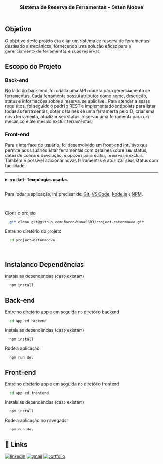<h3 align="center">
  Sistema de Reserva de Ferramentas - Osten Moove
  <br /><br />
</h3>

## Objetivo

O objetivo deste projeto era criar um sistema de reserva de ferramentas destinado a mecânicos, fornecendo uma solução eficaz para o gerenciamento de ferramentas e suas reservas.

## Escopo do Projeto

### Back-end

No lado do back-end, foi criada uma API robusta para gerenciamento de ferramentas. Cada ferramenta possui atributos como nome, descrição, status e informações sobre a reserva, se aplicável. Para atender a esses requisitos, foi seguido o padrão REST e implementado endpoints para listar todas as ferramentas, obter detalhes de uma ferramenta pelo ID, criar uma nova ferramenta, atualizar seu status, reservar uma ferramenta para um mecânico e até mesmo excluir ferramentas.

### Front-end

Para a interface do usuário, foi desenvolvido um front-end intuitivo que permite aos usuários listar ferramentas com detalhes sobre seu status, datas de coleta e devolução, e opções para editar, reservar e excluir. Também é possível adicionar novas ferramentas e atualizar seus status com facilidade.

<hr />

<details>
  <summary><strong>:rocket: Tecnologias usadas</strong></summary>
  <br />
  
-  JavaScript
-  React
-  Vite
-  Sequelize - ORM
-  MySQL
-  Git
-  VS Code
-  Node.js
  
  </details>

  <br />

  Para rodar a aplicação, irá precisar de: [Git](https://git-scm.com), [VS Code](https://code.visualstudio.com/), [Node.js](https://nodejs.org/) e [NPM](https://www.npmjs.com/).

<br />

Clone o projeto

```bash
  git clone git@github.com:MarcoViana0303/project-ostenmoove.git
```

Entre no diretório do projeto

```bash
  cd project-ostenmoove
```

<br /> 

## Instalando Dependências

Instale as dependências (caso existam)

```bash
  npm install
```

## Back-end

Entre no diretório app e em seguida no diretório backend

```bash
  cd app cd backend
```

Instale as dependências (caso existam)

```bash
  npm install
```

Rode a aplicação

```bash
  npm run dev
```

## Front-end

Entre no diretório app e em seguida no diretório frontend

```bash
  cd app cd frontend
```

Instale as dependências (caso existam)

```bash
  npm install
```

Rode a aplicação no navegador

```bash
  npm run dev
```

## 🔗 Links
[![linkedin](https://img.shields.io/badge/linkedin-0A66C2?style=for-the-badge&logo=linkedin&logoColor=white)](https://www.linkedin.com/in/marco-viana2022/)
[![gmail](https://img.shields.io/badge/Gmail-D14836?style=for-the-badge&logo=gmail&logoColor=white)](https://marcoviana.dev@gmail.com/)
[![portfolio](https://img.shields.io/badge/my_portfolio-000?style=for-the-badge&logo=ko-fi&logoColor=white)](https://marcoviana-dev.vercel.app/)


